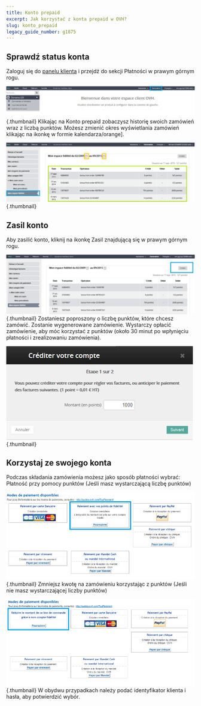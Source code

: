 ```yaml
---
title: Konto prepaid
excerpt: Jak korzystać z konta prepaid w OVH?
slug: konto_prepaid
legacy_guide_number: g1875
---
```



## Sprawdź status konta
Zaloguj się do [panelu klienta](https://www.ovh.com/manager/web/login/) i przejdź do sekcji Płatności w prawym górnym rogu.

![](images/img_2780.jpg){.thumbnail}
Klikając na Konto prepaid zobaczysz historię swoich zamówień wraz z liczbą punktów.
Możesz zmienić okres wyświetlania zamówień klikając na  ikonkę w formie kalendarza/orange].

![](images/img_2782.jpg){.thumbnail}


## Zasil konto
Aby zasilić konto, kliknij na ikonkę Zasil znajdującą się w prawym górnym rogu.

![](images/img_2784.jpg){.thumbnail}
Zostaniesz poproszony o liczbę punktów, które chcesz zamówić. Zostanie wygenerowane zamówienie. Wystarczy opłacić zamówienie, aby móc korzystać z punktów (około 30 minut po wpłynięciu płatności i zrealizowaniu zamówienia).

![](images/img_2786.jpg){.thumbnail}


## Korzystaj ze swojego konta
Podczas składania zamówienia możesz jako sposób płatności wybrać:
Płatność przy pomocy punktów (Jeśli masz wystarczającą liczbę punktów)

![](images/img_2787.jpg){.thumbnail}
Zmniejsz kwotę na zamówieniu korzystając z punktów (Jeśli nie masz wystarczającej liczby punktów)

![](images/img_2788.jpg){.thumbnail}
W obydwu przypadkach należy podać identyfikator klienta i hasła, aby potwierdzić wybór.

